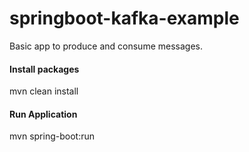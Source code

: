 # springboot-kafka-example
Basic app to produce and consume messages.

#### Install packages
mvn clean install

#### Run Application
mvn spring-boot:run



